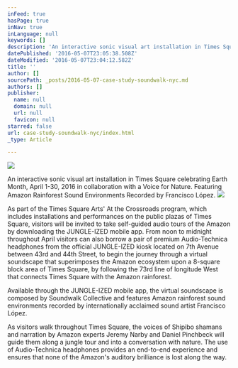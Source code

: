 ```yaml
---
inFeed: true
hasPage: true
inNav: true
inLanguage: null
keywords: []
description: 'An interactive sonic visual art installation in Times Square celebrating Earth Month, April 1-30, 2016 in collaboration with a Voice for Nature. Featuring Amazon Rainforest Sound Environments Recorded by Francisco López.'
datePublished: '2016-05-07T23:05:38.508Z'
dateModified: '2016-05-07T23:04:12.582Z'
title: ''
author: []
sourcePath: _posts/2016-05-07-case-study-soundwalk-nyc.md
authors: []
publisher:
  name: null
  domain: null
  url: null
  favicon: null
starred: false
url: case-study-soundwalk-nyc/index.html
_type: Article

---
```

![](https://the-grid-user-content.s3-us-west-2.amazonaws.com/34a20427-142e-436e-a421-2206352e5e2b.jpg)

An interactive sonic visual art installation in Times Square celebrating Earth Month, April 1-30, 2016 in collaboration with a Voice for Nature. Featuring Amazon Rainforest Sound Environments Recorded by Francisco López.
![](https://s3-us-west-2.amazonaws.com/the-grid-img/p/de14074e5b7b7314f443b300a350f46729324444.jpg)

As part of the Times Square Arts' At the Crossroads program, which includes installations and performances on the public plazas of Times Square, visitors will be invited to take self-guided audio tours of the Amazon by downloading the JUNGLE-IZED mobile app. From noon to midnight throughout April visitors can also borrow a pair of premium Audio-Technica headphones from the official JUNGLE-IZED kiosk located on 7th Avenue between 43rd and 44th Street, to begin the journey through a virtual soundscape that superimposes the Amazon ecosystem upon a 8-square block area of Times Square, by following the 73rd line of longitude West that connects Times Square with the Amazon rainforest.

Available through the JUNGLE-IZED mobile app, the virtual soundscape is composed by Soundwalk Collective and features Amazon rainforest sound environments recorded by internationally acclaimed sound artist Francisco López.

As visitors walk throughout Times Square, the voices of Shipibo shamans and narration by Amazon experts Jeremy Narby and Daniel Pinchbeck will guide them along a jungle tour and into a conversation with nature. The use of Audio-Technica headphones provides an end-to-end experience and ensures that none of the Amazon's auditory brilliance is lost along the way.